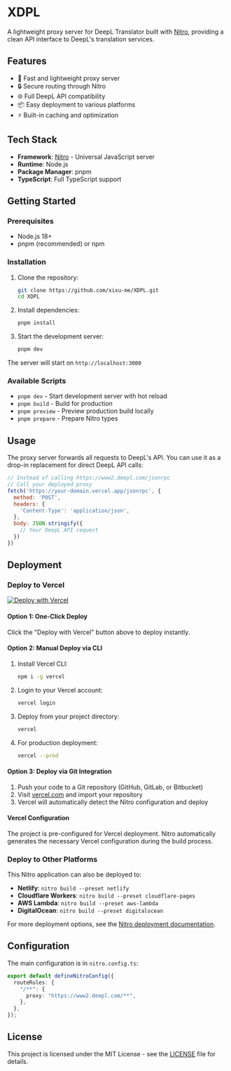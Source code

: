 # XDPL

A lightweight proxy server for DeepL Translator built with [Nitro](https://nitro.unjs.io/), providing a clean API interface to DeepL's translation services.

## Features

- 🚀 Fast and lightweight proxy server
- 🔒 Secure routing through Nitro
- 🌐 Full DeepL API compatibility
- 📦 Easy deployment to various platforms
- ⚡ Built-in caching and optimization

## Tech Stack

- **Framework**: [Nitro](https://nitro.unjs.io/) - Universal JavaScript server
- **Runtime**: Node.js
- **Package Manager**: pnpm
- **TypeScript**: Full TypeScript support

## Getting Started

### Prerequisites

- Node.js 18+
- pnpm (recommended) or npm

### Installation

1. Clone the repository:

    ```bash
    git clone https://github.com/xixu-me/XDPL.git
    cd XDPL
    ```

2. Install dependencies:

    ```bash
    pnpm install
    ```

3. Start the development server:

    ```bash
    pnpm dev
    ```

The server will start on `http://localhost:3000`

### Available Scripts

- `pnpm dev` - Start development server with hot reload
- `pnpm build` - Build for production
- `pnpm preview` - Preview production build locally
- `pnpm prepare` - Prepare Nitro types

## Usage

The proxy server forwards all requests to DeepL's API. You can use it as a drop-in replacement for direct DeepL API calls:

```javascript
// Instead of calling https://www2.deepl.com/jsonrpc
// Call your deployed proxy
fetch('https://your-domain.vercel.app/jsonrpc', {
  method: 'POST',
  headers: {
    'Content-Type': 'application/json',
  },
  body: JSON.stringify({
    // Your DeepL API request
  })
})
```

## Deployment

### Deploy to Vercel

[![Deploy with Vercel](https://vercel.com/button)](https://vercel.com/new/clone?repository-url=https://github.com/xixu-me/XDPL)

#### Option 1: One-Click Deploy

Click the "Deploy with Vercel" button above to deploy instantly.

#### Option 2: Manual Deploy via CLI

1. Install Vercel CLI:

    ```bash
    npm i -g vercel
    ```

2. Login to your Vercel account:

    ```bash
    vercel login
    ```

3. Deploy from your project directory:

    ```bash
    vercel
    ```

4. For production deployment:

    ```bash
    vercel --prod
    ```

#### Option 3: Deploy via Git Integration

1. Push your code to a Git repository (GitHub, GitLab, or Bitbucket)
2. Visit [vercel.com](https://vercel.com) and import your repository
3. Vercel will automatically detect the Nitro configuration and deploy

#### Vercel Configuration

The project is pre-configured for Vercel deployment. Nitro automatically generates the necessary Vercel configuration during the build process.

### Deploy to Other Platforms

This Nitro application can also be deployed to:

- **Netlify**: `nitro build --preset netlify`
- **Cloudflare Workers**: `nitro build --preset cloudflare-pages`
- **AWS Lambda**: `nitro build --preset aws-lambda`
- **DigitalOcean**: `nitro build --preset digitalocean`

For more deployment options, see the [Nitro deployment documentation](https://nitro.unjs.io/deploy).

## Configuration

The main configuration is in `nitro.config.ts`:

```typescript
export default defineNitroConfig({
  routeRules: {
    "/**": {
      proxy: "https://www2.deepl.com/**",
    },
  },
});
```

## License

This project is licensed under the MIT License - see the [LICENSE](LICENSE) file for details.
